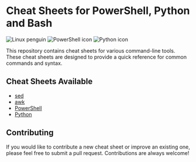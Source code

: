 # Cheat Sheets for PowerShell, Python and Bash

![Linux penguin](https://upload.wikimedia.org/wikipedia/commons/thumb/3/35/Tux.svg/1200px-Tux.svg.png)
![PowerShell icon](https://upload.wikimedia.org/wikipedia/commons/thumb/2/2f/PowerShell_5.0_icon.png/64px-PowerShell_5.0_icon.png)
![Python icon](https://upload.wikimedia.org/wikipedia/commons/thumb/c/c3/Python-logo-notext.svg/64px-Python-logo-notext.svg.png)

This repository contains cheat sheets for various command-line tools. These cheat sheets are designed to provide a quick reference for common commands and syntax.

## Cheat Sheets Available

- [sed](sed_cheat_sheet.md)
- [awk](awk_cheat_sheet.md)
- [PowerShell](powershell_cheat_sheet.md)
- [Python](python_cheat_sheet.md)

## Contributing

If you would like to contribute a new cheat sheet or improve an existing one, please feel free to submit a pull request. Contributions are always welcome!
